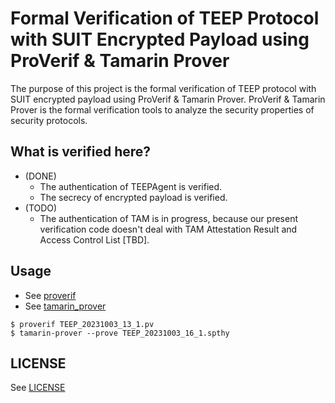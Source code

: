 # Formal Verification of TEEP Protocol with SUIT Encrypted Payload using ProVerif & Tamarin Prover
The purpose of this project is the formal verification of TEEP protocol with SUIT encrypted payload using ProVerif & Tamarin Prover.
ProVerif & Tamarin Prover is the formal verification tools to analyze the security properties of security protocols.
## What is verified here?
- (DONE)
  - The authentication of TEEPAgent is verified.
  - The secrecy of encrypted payload is verified.
- (TODO)
  - The authentication of TAM is in progress, because our present verification code doesn't deal with TAM Attestation Result and Access Control List [TBD].

## Usage
- See [proverif](https://bblanche.gitlabpages.inria.fr/proverif/)
- See [tamarin_prover](https://tamarin-prover.github.io/)
```
$ proverif TEEP_20231003_13_1.pv
$ tamarin-prover --prove TEEP_20231003_16_1.spthy
```
## LICENSE
See [LICENSE](NTTSoftwareLicenseAgreement_TEEP_20231006.pdf)
